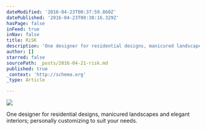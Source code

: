 ```yaml
---
dateModified: '2016-04-23T00:37:59.860Z'
datePublished: '2016-04-23T00:38:16.329Z'
hasPage: false
inFeed: true
inNav: false
title: RiSK
description: 'One designer for residential designs, manicured landscapes and elegant interiors; personally customizing to suit your needs.'
author: []
starred: false
sourcePath: _posts/2016-04-21-risk.md
published: true
_context: 'http://schema.org'
_type: Article

---
```

![](https://the-grid-user-content.s3-us-west-2.amazonaws.com/c7cd289e-0cee-456f-af50-ff7582bfa0c8.jpg)

One designer for residential designs, manicured landscapes and elegant interiors; personally customizing to suit your needs.